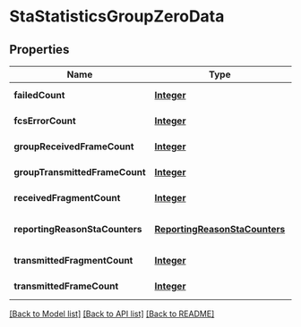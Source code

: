# StaStatisticsGroupZeroData
## Properties

Name | Type | Description | Notes
------------ | ------------- | ------------- | -------------
**failedCount** | [**Integer**](integer.md) | dot11FailedCount counter | [default to null]
**fcsErrorCount** | [**Integer**](integer.md) | dot11FCSErrorCount counter | [default to null]
**groupReceivedFrameCount** | [**Integer**](integer.md) | dot11GroupReceivedFrameCount counter | [default to null]
**groupTransmittedFrameCount** | [**Integer**](integer.md) | dot11GroupTransmittedFrameCount counter | [default to null]
**receivedFragmentCount** | [**Integer**](integer.md) | dot11ReceivedFragmentCount counter | [default to null]
**reportingReasonStaCounters** | [**ReportingReasonStaCounters**](ReportingReasonStaCounters.md) |  | [optional] [default to null]
**transmittedFragmentCount** | [**Integer**](integer.md) | dot11TransmittedFragmentCount counter | [default to null]
**transmittedFrameCount** | [**Integer**](integer.md) | dot11TransmittedFrameCount counter | [default to null]

[[Back to Model list]](../README.md#documentation-for-models) [[Back to API list]](../README.md#documentation-for-api-endpoints) [[Back to README]](../README.md)


